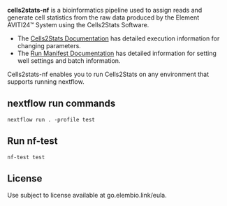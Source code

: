 **cells2stats-nf** is a bioinformatics pipeline used to assign reads and generate cell statistics from the raw data produced by the Element AVITI24™ System using the Cells2Stats Software.

- The [Cells2Stats Documentation](https://docs.elembio.io/docs/cells2stats/setup/) has detailed execution information for changing parameters.
- The [Run Manifest Documentation](https://docs.elembio.io/docs/run-manifest/cyto-prepare-manifest/) has detailed information for setting well settings and batch information.

Cells2stats-nf enables you to run Cells2Stats on any environment that supports running nextflow.

## nextflow run commands

```
nextflow run . -profile test
```

## Run nf-test

```
nf-test test

```

## License

Use subject to license available at go.elembio.link/eula.
